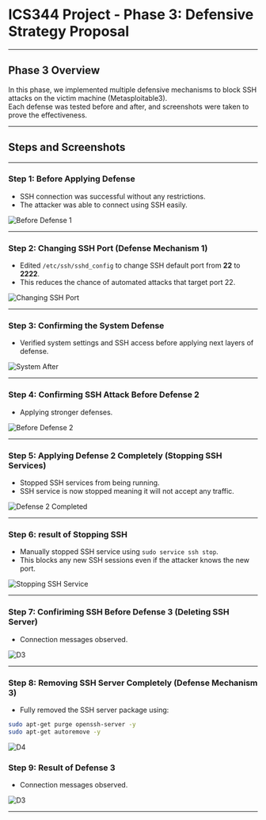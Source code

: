 # ICS344 Project - Phase 3: Defensive Strategy Proposal

---

## Phase 3 Overview

In this phase, we implemented multiple defensive mechanisms to block SSH attacks on the victim machine (Metasploitable3).  
Each defense was tested before and after, and screenshots were taken to prove the effectiveness.

---

## Steps and Screenshots

---

### Step 1: Before Applying Defense

- SSH connection was successful without any restrictions.
- The attacker was able to connect using SSH easily.

![Before Defense 1](Steps/phase%203%20before%20defence%201.PNG)

---

### Step 2: Changing SSH Port (Defense Mechanism 1)

- Edited `/etc/ssh/sshd_config` to change SSH default port from **22** to **2222**.
- This reduces the chance of automated attacks that target port 22.

![Changing SSH Port](Steps/phase%203%20before%20defense%201%20changing%20ssh%20port%202.PNG)

---

### Step 3: Confirming the System Defense

- Verified system settings and SSH access before applying next layers of defense.

![System After ](Steps/phase%203%20defense%201%20complete%20with%20no%20attacks%203.PNG)

---

### Step 4: Confirming SSH Attack Before Defense 2

- Applying stronger defenses.

![Before Defense 2](Steps/phase%203%20system%20before%20defense%202%204.PNG)

---

### Step 5: Applying Defense 2 Completely (Stopping SSH Services)

- Stopped SSH services from being running.
- SSH service is now stopped meaning it will not accept any traffic.

![Defense 2 Completed](Steps/phase%203%20defense%202%20stopping%20ssh%205.PNG)

---

### Step 6: result of Stopping SSH

- Manually stopped SSH service using `sudo service ssh stop`.
- This blocks any new SSH sessions even if the attacker knows the new port.

![Stopping SSH Service](Steps/phase%203%20defense%202%20stopping%20ssh%205.PNG)

---

### Step 7: Confiriming SSH Before Defense 3 (Deleting SSH Server)

- Connection messages observed.

![D3](Steps/phase%203%20before%20defense%203%207.PNG)

---

### Step 8: Removing SSH Server Completely (Defense Mechanism 3)

- Fully removed the SSH server package using:

```bash
sudo apt-get purge openssh-server -y
sudo apt-get autoremove -y

```
![D4](Steps/phase%203%20defense%203%20removing%20SSH%20server%208.PNG)

### Step 9: Result of Defense 3

- Connection messages observed.

![D3](Steps/phase%203%20after%20defense%203%209.PNG)

---
